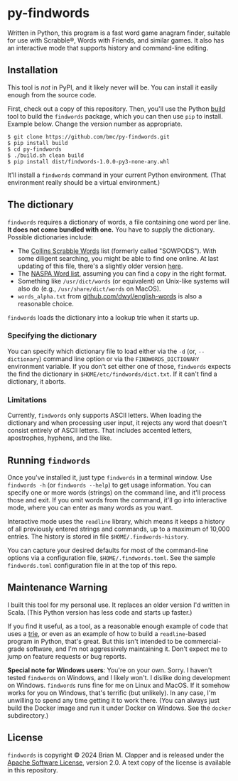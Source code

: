 # py-findwords

Written in Python, this program is a fast word game anagram finder, suitable
for use with Scrabble®, Words with Friends, and similar games. It also has an
interactive mode that supports history and command-line editing.

## Installation

This tool is _not_ in PyPI, and it likely never will be. You can install
it easily enough from the source code.

First, check out a copy of this repository. Then, you'll use the Python
[build](https://build.pypa.io/en/stable/index.html) tool to build the
`findwords` package, which you can then use `pip` to install. Example
below. Change the version number as appropriate.

```shell
$ git clone https://github.com/bmc/py-findwords.git
$ pip install build
$ cd py-findwords
$ ./build.sh clean build
$ pip install dist/findwords-1.0.0-py3-none-any.whl
```

It'll install a `findwords` command in your current Python environment.
(That environment really should be a virtual environment.)

## The dictionary

`findwords` requires a dictionary of words, a file containing one word
per line. **It does not come bundled with one.** You have to supply the
dictionary. Possible dictionaries include:

* The [Collins Scrabble Words](https://en.wikipedia.org/wiki/Collins_Scrabble_Words)
  list (formerly called "SOWPODS"). With some diligent searching, you might
  be able to find one online. At last updating of this file, there's a slightly
  older version [here](https://github.com/MReeveCO/sowpods).
* The [NASPA Word list](https://en.wikipedia.org/wiki/NASPA_Word_List),
  assuming you can find a copy in the right format.
* Something like `/usr/dict/words` (or equivalent) on Unix-like systems
  will also do (e.g., `/usr/share/dict/words` on MacOS).
* `words_alpha.txt` from
  [github.com/dwyl/english-words](https://github.com/dwyl/english-words) is
  also a reasonable choice.


`findwords` loads the dictionary into a lookup trie when it starts up.

### Specifying the dictionary

You can specify which dictionary file to load either via the `-d` (or,
`--dictionary`) command line option or via the `FINDWORDS_DICTIONARY`
environment variable. If you don't set either one of those, `findwords`
expects the find the dictionary in `$HOME/etc/findwords/dict.txt`. If it
can't find a dictionary, it aborts.

### Limitations

Currently, `findwords` only supports ASCII letters. When loading the
dictionary and when processing user input, it rejects any word that doesn't
consist entirely of ASCII letters. That includes accented letters, apostrophes,
hyphens, and the like.

## Running `findwords`

Once you've installed it, just type `findwords` in a terminal window.
Use `findwords -h` (or `findwords --help`) to get usage information. You
can specify one or more words (strings) on the command line, and it'll process
those and exit. If you omit words from the command, it'll go into interactive
mode, where you can enter as many words as you want.

Interactive mode uses the `readline` library, which means it keeps a history
of all previously entered strings and commands, up to a maximum of 10,000
entries. The history is stored in file `$HOME/.findwords-history`.

You can capture your desired defaults for most of the command-line options
via a configuration file, `$HOME/.findwords.toml`. See the sample
`findwords.toml` configuration file in at the top of this repo.

## Maintenance Warning

I built this tool for my personal use. It replaces an older version I'd written
in Scala. (This Python version has less code and starts up faster.)

If you find it useful, as a tool, as a reasonable enough example of code
that uses a [trie](https://en.wikipedia.org/wiki/Trie), or even as an example
of how to build a `readline`-based program in Python, that's great. But this
isn't intended to be commercial-grade software, and I'm not aggressively
maintaining it. Don't expect me to jump on feature requests or bug reports.

**Special note for Windows users**: You're on your own. Sorry. I haven't
tested `findwords` on Windows, and I likely won't. I dislike doing development
on Windows. `findwords` runs fine for me on Linux and MacOS. If it somehow
works for you on Windows, that's terrific (but unlikely). In any case, I'm
unwilling to spend any time getting it to work there. (You can always just
build the Docker image and run it under Docker on Windows. See the `docker`
subdirectory.)

## License

`findwords` is copyright © 2024 Brian M. Clapper and is released under the
[Apache Software License](https://apache.org/licenses/LICENSE-2.0), version
2.0. A text copy of the license is available in this repository.
